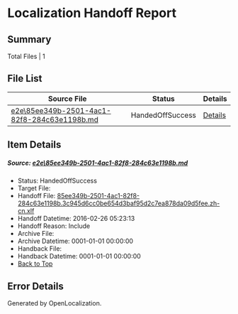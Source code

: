 # <a name='report-top'></a> Localization Handoff Report

## Summary
 Total Files | 1

## File List
 Source File | Status | Details 
 ----------- | ------ | ------- 
 [e2e\85ee349b-2501-4ac1-82f8-284c63e1198b.md](https://github.com/OpenLocalizationTest/oltest/blob/6d861717d825ca575ac154f1a1c31a3169f4f4f2/e2e/85ee349b-2501-4ac1-82f8-284c63e1198b.md) | HandedOffSuccess | [Details](#3e70ef9c3e1e4dc1fa32280b41e126953786243f3)

## Item Details
##### <a name='3e70ef9c3e1e4dc1fa32280b41e126953786243f3'></a> Source: [e2e\85ee349b-2501-4ac1-82f8-284c63e1198b.md](https://github.com/OpenLocalizationTest/oltest/blob/6d861717d825ca575ac154f1a1c31a3169f4f4f2/e2e/85ee349b-2501-4ac1-82f8-284c63e1198b.md)
* Status: HandedOffSuccess
* Target File: 
* Handoff File: [85ee349b-2501-4ac1-82f8-284c63e1198b.3c945d6cc0be654d3baf95d2c7ea878da09d5fee.zh-cn.xlf](https://github.com/OpenLocalizationTestOrg/olhandoff/blob/f530a5ac75e20c9dff7dbff0eff86e2fc62434af/ol-handoff/OpenLocalizationTestOrg/oltest.zh-cn/terryjin/ht/85ee349b-2501-4ac1-82f8-284c63e1198b.3c945d6cc0be654d3baf95d2c7ea878da09d5fee.zh-cn.xlf)
* Handoff Datetime: 2016-02-26 05:23:13
* Handoff Reason: Include
* Archive File: 
* Archive Datetime: 0001-01-01 00:00:00
* Handback File: 
* Handback Datetime: 0001-01-01 00:00:00
* [Back to Top](#report-top)


## Error Details

Generated by OpenLocalization.

